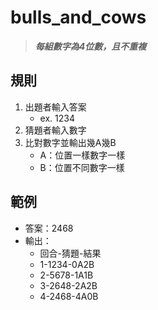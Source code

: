 # bulls_and_cows

> ***每組數字為4位數，且不重複***

## 規則
1. 出題者輸入答案
    - ex. 1234
2. 猜題者輸入數字
3. 比對數字並輸出幾A幾B
    - A：位置一樣數字一樣
    - B：位置不同數字一樣

## 範例
- 答案：2468
- 輸出：
    - 回合-猜題-結果
    - 1-1234-0A2B
    - 2-5678-1A1B
    - 3-2648-2A2B
    - 4-2468-4A0B
